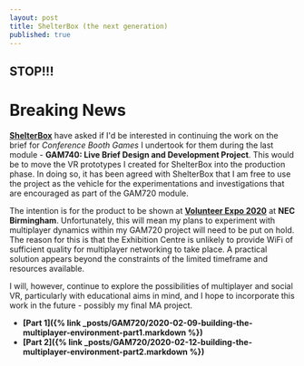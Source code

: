 ```yaml
---
layout: post
title: ShelterBox (the next generation)
published: true
---
```


## STOP!!!

# Breaking News

**[ShelterBox](https://www.shelterbox.org/)** have asked if I'd be interested in continuing the work on the brief for _Conference Booth Games_ I undertook for them during the last module - **GAM740: Live Brief Design and Development Project**. This would be to move the VR prototypes I created for ShelterBox into the production phase. In doing so, it has been agreed with ShelterBox that I am free to use the project as the vehicle for the experimentations and investigations that are encouraged as part of the GAM720 module.

The intention is for the product to be shown at **[Volunteer Expo 2020](https://www.volunteerexpo.co.uk/)** at **NEC Birmingham**. 
Unfortunately, this will mean my plans to experiment with multiplayer dynamics within my GAM720 project will need to be put on hold. The reason for this is that the Exhibition Centre is unlikely to provide WiFi of sufficient quality for multiplayer networking to take place. A practical solution appears beyond the constraints of the limited timeframe and resources available. 

I will, however, continue to explore the possibilities of multiplayer and social VR, particularly with educational aims in mind, and I hope to incorporate this work in the future - possibly my final MA project. 



* **[Part 1]({% link _posts/GAM720/2020-02-09-building-the-multiplayer-environment-part1.markdown %})**
* **[Part 2]({% link _posts/GAM720/2020-02-12-building-the-multiplayer-environment-part2.markdown %})**